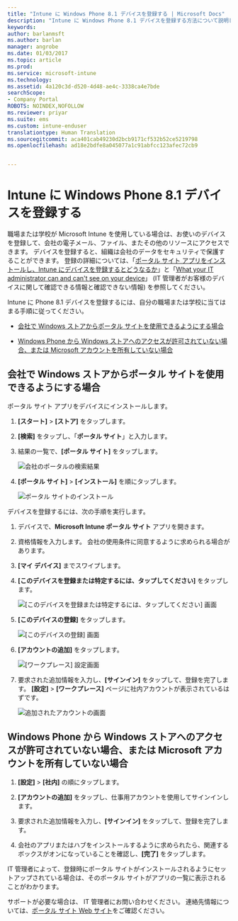 ```yaml
---
title: "Intune に Windows Phone 8.1 デバイスを登録する | Microsoft Docs"
description: "Intune に Windows Phone 8.1 デバイスを登録する方法について説明します"
keywords: 
author: barlanmsft
ms.author: barlan
manager: angrobe
ms.date: 01/03/2017
ms.topic: article
ms.prod: 
ms.service: microsoft-intune
ms.technology: 
ms.assetid: 4a120c3d-d520-4d48-ae4c-3338ca4e7bde
searchScope:
- Company Portal
ROBOTS: NOINDEX,NOFOLLOW
ms.reviewer: priyar
ms.suite: ems
ms.custom: intune-enduser
translationtype: Human Translation
ms.sourcegitcommit: aca401cab49230d2bcb9171cf532b52ce5219798
ms.openlocfilehash: ad18e2bdfe8a045077a1c91abfcc123afec72cb9


---
```



# <a name="enroll-your-windows-phone-81-device-in-intune"></a>Intune に Windows Phone 8.1 デバイスを登録する

職場または学校が Microsoft Intune を使用している場合は、お使いのデバイスを登録して、会社の電子メール、ファイル、またその他のリソースにアクセスできます。 デバイスを登録すると、組織は会社のデータをセキュリティで保護することができます。 登録の詳細については、「[ポータル サイト アプリをインストールし、Intune にデバイスを登録するとどうなるか](what-happens-if-you-install-the-company-portal-app-and-enroll-your-device-in-intune-windows.md)」と「[What your IT administrator can and can't see on your device](what-info-can-your-company-see-when-you-enroll-your-device-in-intune.md)」 (IT 管理者がお客様のデバイスに関して確認できる情報と確認できない情報) を参照してください。


Intune に Phone 8.1 デバイスを登録するには、自分の職場または学校に当てはまる手順に従ってください。

-   [会社で Windows ストアからポータル サイトを使用できるようにする場合](#if-your-company-lets-you-use-the-company-portal-from-the-windows-store)

-   [Windows Phone から Windows ストアへのアクセスが許可されていない場合、または Microsoft アカウントを所有していない場合](#if-you-are-not-allowed-to-access-the-windows-store-from-your-windows-phone-or-if-you-do-not-have-a-microsoft-account)

## <a name="if-your-company-lets-you-use-the-company-portal-from-the-windows-store"></a>会社で Windows ストアからポータル サイトを使用できるようにする場合
ポータル サイト アプリをデバイスにインストールします。

1.  **[スタート]** &gt; **[ストア]** をタップします。

2.  **[検索]** をタップし、「**ポータル サイト**」と入力します。

3.  結果の一覧で、**[ポータル サイト]** をタップします。

    ![会社のポータルの検索結果](./media/WP81-1-CP-search-store-v2.png)

4.  **[ポータル サイト]** &gt; **[インストール]** を順にタップします。

    ![ポータル サイトのインストール](./media/WP81-2-CP-install-v2.png)

デバイスを登録するには、次の手順を実行します。

1.  デバイスで、**Microsoft Intune ポータル サイト** アプリを開きます。

2.  資格情報を入力します。 会社の使用条件に同意するように求められる場合があります。

3.  **[マイ デバイス]** までスワイプします。

4.  **[このデバイスを登録または特定するには、タップしてください]** をタップします。

    ![[このデバイスを登録または特定するには、タップしてください] 画面](./media/WP81-enroll-1-swipe-my-devices.png)

5.  **[このデバイスの登録]** をタップします。

    ![[このデバイスの登録] 画面](./media/WP81-enroll-2-enroll-this-device.png)

6.  **[アカウントの追加]** をタップします。

    ![[ワークプレース] 設定画面](./media/WP81-enroll-3-workplace-add-acct.png)

7.  要求された追加情報を入力し、**[サインイン]** をタップして、登録を完了します。 **[設定]** &gt; **[ワークプレース]** ページに社内アカウントが表示されているはずです。

    ![追加されたアカウントの画面](./media/WP81-enroll-4-account-added.png)

## <a name="if-you-are-not-allowed-to-access-the-windows-store-from-your-windows-phone-or-if-you-do-not-have-a-microsoft-account"></a>Windows Phone から Windows ストアへのアクセスが許可されていない場合、または Microsoft アカウントを所有していない場合

1.  **[設定]** &gt; **[社内]** の順にタップします。

2.  **[アカウントの追加]** をタップし、仕事用アカウントを使用してサインインします。

3.  要求された追加情報を入力し、**[サインイン]** をタップして、登録を完了します。

4.  会社のアプリまたはハブをインストールするように求められたら、関連するボックスがオンになっていることを確認し、**[完了]** をタップします。

IT 管理者によって、登録時にポータル サイトがインストールされるようにセットアップされている場合は、そのポータル サイトがアプリの一覧に表示されることがわかります。

サポートが必要な場合は、 IT 管理者にお問い合わせください。 連絡先情報については、[ポータル サイト Web サイト](http://portal.manage.microsoft.com)をご確認ください。



<!--HONumber=Feb17_HO3-->


